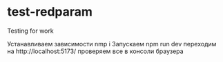 # test-redparam
Testing for work

Устанавливаем зависимости nmp i
Запускаем npm run dev
переходим на http://localhost:5173/
проверяем все в консоли браузера
